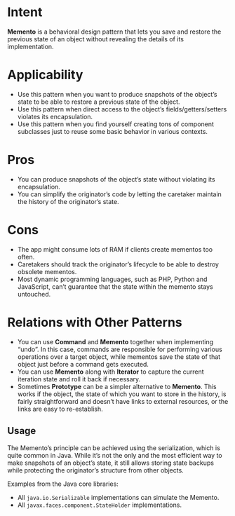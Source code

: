 # Intent
**Memento** is a behavioral design pattern that lets you save and restore the previous state of an object without revealing the details of its implementation.

# Applicability
* Use this pattern when you want to produce snapshots of the object’s state to be able to restore a previous state of the object.
* Use this pattern when direct access to the object’s fields/getters/setters violates its encapsulation.
* Use this pattern when you find yourself creating tons of component subclasses just to reuse some basic behavior in various contexts.

# Pros
* You can produce snapshots of the object’s state without violating its encapsulation.
* You can simplify the originator’s code by letting the caretaker maintain the history of the originator’s state.

# Cons
* The app might consume lots of RAM if clients create mementos too often.
* Caretakers should track the originator’s lifecycle to be able to destroy obsolete mementos.
* Most dynamic programming languages, such as PHP, Python and JavaScript, can’t guarantee that the state within the memento stays untouched.

# Relations with Other Patterns
* You can use **Command** and **Memento** together when implementing “undo”. In this case, commands are responsible for performing various operations over a target object, while mementos save the state of that object just before a command gets executed.
* You can use **Memento** along with **Iterator** to capture the current iteration state and roll it back if necessary.
* Sometimes **Prototype** can be a simpler alternative to **Memento**. This works if the object, the state of which you want to store in the history, is fairly straightforward and doesn’t have links to external resources, or the links are easy to re-establish.

## Usage
The Memento’s principle can be achieved using the serialization, which is quite common in Java. While it’s not the only and the most efficient way to make snapshots of an object’s state, it still allows storing state backups while protecting the originator’s structure from other objects.

Examples from the Java core libraries:
* All `java.io.Serializable` implementations can simulate the Memento.
* All `javax.faces.component.StateHolder` implementations.
